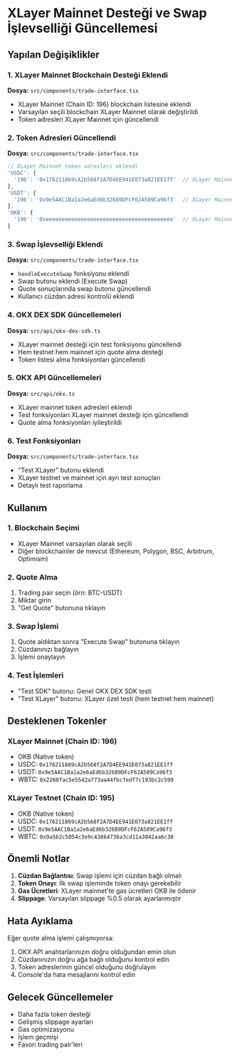 # XLayer Mainnet Desteği ve Swap İşlevselliği Güncellemesi

## Yapılan Değişiklikler

### 1. XLayer Mainnet Blockchain Desteği Eklendi

**Dosya:** `src/components/trade-interface.tsx`

- XLayer Mainnet (Chain ID: 196) blockchain listesine eklendi
- Varsayılan seçili blockchain XLayer Mainnet olarak değiştirildi
- Token adresleri XLayer Mainnet için güncellendi

### 2. Token Adresleri Güncellendi

**Dosya:** `src/components/trade-interface.tsx`

```javascript
// XLayer Mainnet token adresleri eklendi
'USDC': {
  '196': '0x176211869cA2b568f2A7D4EE941E073a821EE1ff'  // XLayer Mainnet
},
'USDT': {
  '196': '0x9e5AAC1Ba1a2e6aEd6b32689DFcF62A509Ca96f3'  // XLayer Mainnet
},
'OKB': {
  '196': '0xeeeeeeeeeeeeeeeeeeeeeeeeeeeeeeeeeeeeeeee'  // XLayer Mainnet (Native)
}
```

### 3. Swap İşlevselliği Eklendi

**Dosya:** `src/components/trade-interface.tsx`

- `handleExecuteSwap` fonksiyonu eklendi
- Swap butonu eklendi (Execute Swap)
- Quote sonuçlarında swap butonu güncellendi
- Kullanıcı cüzdan adresi kontrolü eklendi

### 4. OKX DEX SDK Güncellemeleri

**Dosya:** `src/api/okx-dex-sdk.ts`

- XLayer mainnet desteği için test fonksiyonu güncellendi
- Hem testnet hem mainnet için quote alma desteği
- Token listesi alma fonksiyonları güncellendi

### 5. OKX API Güncellemeleri

**Dosya:** `src/api/okx.ts`

- XLayer mainnet token adresleri eklendi
- Test fonksiyonları XLayer mainnet desteği için güncellendi
- Quote alma fonksiyonları iyileştirildi

### 6. Test Fonksiyonları

**Dosya:** `src/components/trade-interface.tsx`

- "Test XLayer" butonu eklendi
- XLayer testnet ve mainnet için ayrı test sonuçları
- Detaylı test raporlama

## Kullanım

### 1. Blockchain Seçimi
- XLayer Mainnet varsayılan olarak seçili
- Diğer blockchainler de mevcut (Ethereum, Polygon, BSC, Arbitrum, Optimism)

### 2. Quote Alma
1. Trading pair seçin (örn: BTC-USDT)
2. Miktar girin
3. "Get Quote" butonuna tıklayın

### 3. Swap İşlemi
1. Quote aldıktan sonra "Execute Swap" butonuna tıklayın
2. Cüzdanınızı bağlayın
3. İşlemi onaylayın

### 4. Test İşlemleri
- "Test SDK" butonu: Genel OKX DEX SDK testi
- "Test XLayer" butonu: XLayer özel testi (hem testnet hem mainnet)

## Desteklenen Tokenler

### XLayer Mainnet (Chain ID: 196)
- OKB (Native token)
- USDC: `0x176211869cA2b568f2A7D4EE941E073a821EE1ff`
- USDT: `0x9e5AAC1Ba1a2e6aEd6b32689DFcF62A509Ca96f3`
- WBTC: `0x2260fac5e5542a773aa44fbcfedf7c193bc2c599`

### XLayer Testnet (Chain ID: 195)
- OKB (Native token)
- USDC: `0x176211869cA2b568f2A7D4EE941E073a821EE1ff`
- USDT: `0x9e5AAC1Ba1a2e6aEd6b32689DFcF62A509Ca96f3`
- WBTC: `0x9a5b2c5054c3e9c43864736a3cd11a3042aa6c38`

## Önemli Notlar

1. **Cüzdan Bağlantısı**: Swap işlemi için cüzdan bağlı olmalı
2. **Token Onayı**: İlk swap işleminde token onayı gerekebilir
3. **Gas Ücretleri**: XLayer mainnet'te gas ücretleri OKB ile ödenir
4. **Slippage**: Varsayılan slippage %0.5 olarak ayarlanmıştır

## Hata Ayıklama

Eğer quote alma işlemi çalışmıyorsa:
1. OKX API anahtarlarınızın doğru olduğundan emin olun
2. Cüzdanınızın doğru ağa bağlı olduğunu kontrol edin
3. Token adreslerinin güncel olduğunu doğrulayın
4. Console'da hata mesajlarını kontrol edin

## Gelecek Güncellemeler

- Daha fazla token desteği
- Gelişmiş slippage ayarları
- Gas optimizasyonu
- İşlem geçmişi
- Favori trading pair'leri 